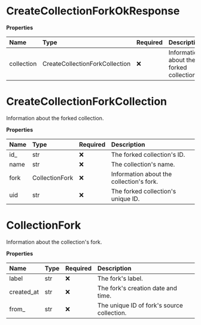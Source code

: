 # CreateCollectionForkOkResponse

**Properties**

| Name       | Type                           | Required | Description                              |
| :--------- | :----------------------------- | :------- | :--------------------------------------- |
| collection | CreateCollectionForkCollection | ❌       | Information about the forked collection. |

# CreateCollectionForkCollection

Information about the forked collection.

**Properties**

| Name | Type           | Required | Description                              |
| :--- | :------------- | :------- | :--------------------------------------- |
| id\_ | str            | ❌       | The forked collection's ID.              |
| name | str            | ❌       | The collection's name.                   |
| fork | CollectionFork | ❌       | Information about the collection's fork. |
| uid  | str            | ❌       | The forked collection's unique ID.       |

# CollectionFork

Information about the collection's fork.

**Properties**

| Name       | Type | Required | Description                                |
| :--------- | :--- | :------- | :----------------------------------------- |
| label      | str  | ❌       | The fork's label.                          |
| created_at | str  | ❌       | The fork's creation date and time.         |
| from\_     | str  | ❌       | The unique ID of fork's source collection. |

<!-- This file was generated by liblab | https://liblab.com/ -->
